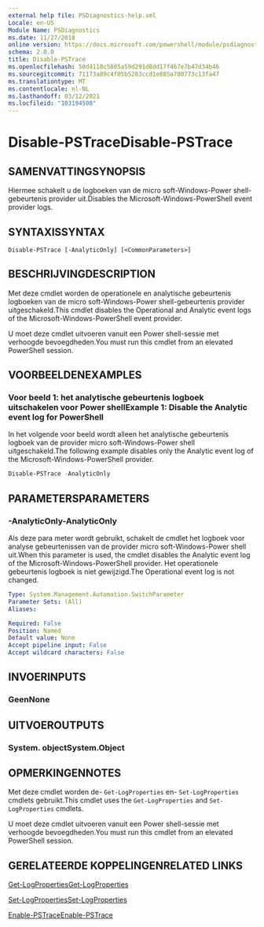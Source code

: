 ```yaml
---
external help file: PSDiagnostics-help.xml
Locale: en-US
Module Name: PSDiagnostics
ms.date: 11/27/2018
online version: https://docs.microsoft.com/powershell/module/psdiagnostics/disable-pstrace?view=powershell-5.1&WT.mc_id=ps-gethelp
schema: 2.0.0
title: Disable-PSTrace
ms.openlocfilehash: 50d4118c5805a59d291d8dd17f467e7b47d34b46
ms.sourcegitcommit: 71173a89c4f05b5283ccd1e885a780773c13fa47
ms.translationtype: MT
ms.contentlocale: nl-NL
ms.lasthandoff: 03/12/2021
ms.locfileid: "103194508"
---
```

# <span data-ttu-id="b9b58-102">Disable-PSTrace</span><span class="sxs-lookup"><span data-stu-id="b9b58-102">Disable-PSTrace</span></span>

## <span data-ttu-id="b9b58-103">SAMENVATTING</span><span class="sxs-lookup"><span data-stu-id="b9b58-103">SYNOPSIS</span></span>
<span data-ttu-id="b9b58-104">Hiermee schakelt u de logboeken van de micro soft-Windows-Power shell-gebeurtenis provider uit.</span><span class="sxs-lookup"><span data-stu-id="b9b58-104">Disables the Microsoft-Windows-PowerShell event provider logs.</span></span>

## <span data-ttu-id="b9b58-105">SYNTAXIS</span><span class="sxs-lookup"><span data-stu-id="b9b58-105">SYNTAX</span></span>

```
Disable-PSTrace [-AnalyticOnly] [<CommonParameters>]
```

## <span data-ttu-id="b9b58-106">BESCHRIJVING</span><span class="sxs-lookup"><span data-stu-id="b9b58-106">DESCRIPTION</span></span>

<span data-ttu-id="b9b58-107">Met deze cmdlet worden de operationele en analytische gebeurtenis logboeken van de micro soft-Windows-Power shell-gebeurtenis provider uitgeschakeld.</span><span class="sxs-lookup"><span data-stu-id="b9b58-107">This cmdlet disables the Operational and Analytic event logs of the Microsoft-Windows-PowerShell event provider.</span></span>

<span data-ttu-id="b9b58-108">U moet deze cmdlet uitvoeren vanuit een Power shell-sessie met verhoogde bevoegdheden.</span><span class="sxs-lookup"><span data-stu-id="b9b58-108">You must run this cmdlet from an elevated PowerShell session.</span></span>

## <span data-ttu-id="b9b58-109">VOORBEELDEN</span><span class="sxs-lookup"><span data-stu-id="b9b58-109">EXAMPLES</span></span>

### <span data-ttu-id="b9b58-110">Voor beeld 1: het analytische gebeurtenis logboek uitschakelen voor Power shell</span><span class="sxs-lookup"><span data-stu-id="b9b58-110">Example 1: Disable the Analytic event log for PowerShell</span></span>

<span data-ttu-id="b9b58-111">In het volgende voor beeld wordt alleen het analytische gebeurtenis logboek van de provider micro soft-Windows-Power shell uitgeschakeld.</span><span class="sxs-lookup"><span data-stu-id="b9b58-111">The following example disables only the Analytic event log of the Microsoft-Windows-PowerShell provider.</span></span>

```powershell
Disable-PSTrace -AnalyticOnly
```

## <span data-ttu-id="b9b58-112">PARAMETERS</span><span class="sxs-lookup"><span data-stu-id="b9b58-112">PARAMETERS</span></span>

### <span data-ttu-id="b9b58-113">-AnalyticOnly</span><span class="sxs-lookup"><span data-stu-id="b9b58-113">-AnalyticOnly</span></span>

<span data-ttu-id="b9b58-114">Als deze para meter wordt gebruikt, schakelt de cmdlet het logboek voor analyse gebeurtenissen van de provider micro soft-Windows-Power shell uit.</span><span class="sxs-lookup"><span data-stu-id="b9b58-114">When this parameter is used, the cmdlet disables the Analytic event log of the Microsoft-Windows-PowerShell provider.</span></span> <span data-ttu-id="b9b58-115">Het operationele gebeurtenis logboek is niet gewijzigd.</span><span class="sxs-lookup"><span data-stu-id="b9b58-115">The Operational event log is not changed.</span></span>

```yaml
Type: System.Management.Automation.SwitchParameter
Parameter Sets: (All)
Aliases:

Required: False
Position: Named
Default value: None
Accept pipeline input: False
Accept wildcard characters: False
```

## <span data-ttu-id="b9b58-116">INVOER</span><span class="sxs-lookup"><span data-stu-id="b9b58-116">INPUTS</span></span>

### <span data-ttu-id="b9b58-117">Geen</span><span class="sxs-lookup"><span data-stu-id="b9b58-117">None</span></span>

## <span data-ttu-id="b9b58-118">UITVOER</span><span class="sxs-lookup"><span data-stu-id="b9b58-118">OUTPUTS</span></span>

### <span data-ttu-id="b9b58-119">System. object</span><span class="sxs-lookup"><span data-stu-id="b9b58-119">System.Object</span></span>

## <span data-ttu-id="b9b58-120">OPMERKINGEN</span><span class="sxs-lookup"><span data-stu-id="b9b58-120">NOTES</span></span>

<span data-ttu-id="b9b58-121">Met deze cmdlet worden de- `Get-LogProperties` en- `Set-LogProperties` cmdlets gebruikt.</span><span class="sxs-lookup"><span data-stu-id="b9b58-121">This cmdlet uses the `Get-LogProperties` and `Set-LogProperties` cmdlets.</span></span>

<span data-ttu-id="b9b58-122">U moet deze cmdlet uitvoeren vanuit een Power shell-sessie met verhoogde bevoegdheden.</span><span class="sxs-lookup"><span data-stu-id="b9b58-122">You must run this cmdlet from an elevated PowerShell session.</span></span>

## <span data-ttu-id="b9b58-123">GERELATEERDE KOPPELINGEN</span><span class="sxs-lookup"><span data-stu-id="b9b58-123">RELATED LINKS</span></span>

[<span data-ttu-id="b9b58-124">Get-LogProperties</span><span class="sxs-lookup"><span data-stu-id="b9b58-124">Get-LogProperties</span></span>](Get-LogProperties.md)

[<span data-ttu-id="b9b58-125">Set-LogProperties</span><span class="sxs-lookup"><span data-stu-id="b9b58-125">Set-LogProperties</span></span>](Set-LogProperties.md)

[<span data-ttu-id="b9b58-126">Enable-PSTrace</span><span class="sxs-lookup"><span data-stu-id="b9b58-126">Enable-PSTrace</span></span>](Enable-PSTrace.md)

